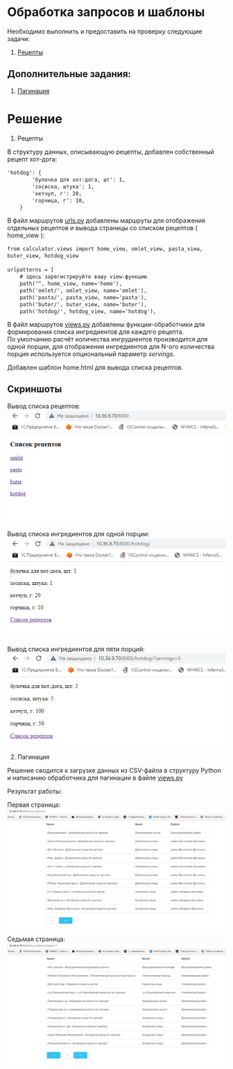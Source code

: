 # Обработка запросов и шаблоны

Необходимо выполнить и предоставить на проверку следующие задачи:

1. [Рецепты](./recipes)

## Дополнительные задания:

1. [Пагинация](./pagination)


# Решение  

1. Рецепты

В структуру данных, описывающую рецепты, добавлен собственный рецепт хот-дога:  
```
'hotdog': {
        'булочка для хот-дога, шт': 1,
        'сосиска, штука': 1,
        'кетчуп, г': 20,
        'горчица, г': 10,
    }
```

В файл маршрутов  [urls.py](./recipes/recipes/urls.py) добавлены маршруты для отображения отдельных рецептов и вывода страницы со списком рецептов ( home_view ):  
```
from calculator.views import home_view, omlet_view, pasta_view, buter_view, hotdog_view

urlpatterns = [
    # здесь зарегистрируйте вашу view-функцию
    path("", home_view, name='home'),
    path('omlet/', omlet_view, name='omlet'),
    path('pasta/', pasta_view, name='pasta'),
    path('buter/', buter_view, name='buter'),
    path('hotdog/', hotdog_view, name='hotdog'),

```

В файл маршрутов  [views.py](./recipes/calculator/views.py) добавлены функции-обработчики для формирования списка ингредиентов для каждлго рецепта.  
По умолчанию расчёт количества ингрудиентов производится для одной порции,  для отображения ингредиентов для N-ого количества порция используется опциональный параметр *servings*. 

Добавлен шаблон home.html для вывода списка рецептов.  

## Скриншоты  

Вывод списка рецептов:  
![Список рецептов](./recipes/images/recipe1.png)  
  
Вывод списка ингредиентов для одной порции:  
![Список рецептов](./recipes/images/recipe2.png)  
  
Вывод списка ингредиентов для пяти порций:  
![Список рецептов](./recipes/images/recipe3.png)


2. Пагинация  

Решение сводится к загрузке данных из CSV-файла в структуру Python и написанию обработчика для пагинации в файле [views.py](./pagination/stations/[views.py])  

Результат работы:  

Первая страница:  
![Первая страница](./pagination/images/pagination_1.png)  
  
Седьмая страница:  
![Седьмая страница](./pagination/images/pagination_2.png)  
